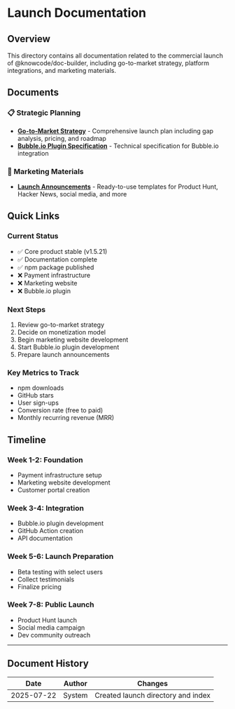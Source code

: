# Launch Documentation

## Overview

This directory contains all documentation related to the commercial launch of @knowcode/doc-builder, including go-to-market strategy, platform integrations, and marketing materials.

## Documents

### 📋 Strategic Planning
- **[Go-to-Market Strategy](./go-to-market-strategy.md)** - Comprehensive launch plan including gap analysis, pricing, and roadmap
- **[Bubble.io Plugin Specification](./bubble-plugin-specification.md)** - Technical specification for Bubble.io integration

### 📢 Marketing Materials
- **[Launch Announcements](./launch-announcements.md)** - Ready-to-use templates for Product Hunt, Hacker News, social media, and more

## Quick Links

### Current Status
- ✅ Core product stable (v1.5.21)
- ✅ Documentation complete
- ✅ npm package published
- ❌ Payment infrastructure
- ❌ Marketing website
- ❌ Bubble.io plugin

### Next Steps
1. Review go-to-market strategy
2. Decide on monetization model
3. Begin marketing website development
4. Start Bubble.io plugin development
5. Prepare launch announcements

### Key Metrics to Track
- npm downloads
- GitHub stars
- User sign-ups
- Conversion rate (free to paid)
- Monthly recurring revenue (MRR)

## Timeline

### Week 1-2: Foundation
- Payment infrastructure setup
- Marketing website development
- Customer portal creation

### Week 3-4: Integration
- Bubble.io plugin development
- GitHub Action creation
- API documentation

### Week 5-6: Launch Preparation
- Beta testing with select users
- Collect testimonials
- Finalize pricing

### Week 7-8: Public Launch
- Product Hunt launch
- Social media campaign
- Dev community outreach

---

## Document History

| Date | Author | Changes |
|------|--------|---------|
| 2025-07-22 | System | Created launch directory and index |